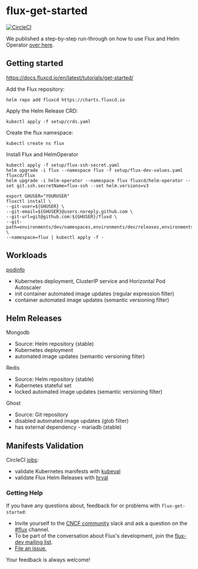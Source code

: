 # flux-get-started

[![CircleCI](https://circleci.com/gh/fluxcd/flux-get-started.svg?style=svg)](https://circleci.com/gh/fluxcd/flux-get-started)

We published a step-by-step run-through on how to use Flux and Helm Operator [over
here](https://github.com/fluxcd/flux/blob/master/docs/tutorials/get-started-helm.md).

## Getting started
https://docs.fluxcd.io/en/latest/tutorials/get-started/


Add the Flux repository:
```
helm repo add fluxcd https://charts.fluxcd.io
```

Apply the Helm Release CRD:
```
kubectl apply -f setup/crds.yaml
```

Create the flux namespace:

```
kubectl create ns flux
```

Install Flux and HelmOperator
```
kubectl apply -f setup/flux-ssh-secret.yaml
helm upgrade -i flux --namespace flux -f setup/flux-dev-values.yaml fluxcd/flux
helm upgrade -i helm-operator --namespace flux fluxcd/helm-operator --set git.ssh.secretName=flux-ssh --set helm.versions=v3
```

```
export GHUSER="YOURUSER"
fluxctl install \
--git-user=${GHUSER} \
--git-email=${GHUSER}@users.noreply.github.com \
--git-url=git@github.com:${GHUSER}/fluxd \
--git-path=environments/dev/namespaces,environments/dev/releases,environments/dev/workloads \
--namespace=flux | kubectl apply -f -
```

## Workloads

[podinfo](https://github.com/stefanprodan/podinfo)
* Kubernetes deployment, ClusterIP service and Horizontal Pod Autoscaler
* init container automated image updates (regular expression filter)
* container automated image updates (semantic versioning filter)

## Helm Releases

Mongodb
* Source: Helm repository (stable)
* Kubernetes deployment
* automated image updates (semantic versioning filter)

Redis
* Source: Helm repository (stable)
* Kubernetes stateful set 
* locked automated image updates (semantic versioning filter)

Ghost
* Source: Git repository
* disabled automated image updates (glob filter)
* has external dependency - mariadb (stable)

## Manifests Validation

CircleCI [jobs](./.circleci/config.yml):
* validate Kubernetes manifests with [kubeval](https://github.com/instrumenta/kubeval)
* validate Flux Helm Releases with [hrval](https://github.com/stefanprodan/hrval-action)

### <a name="help"></a>Getting Help

If you have any questions about, feedback for or problems with `flux-get-started`:


- Invite yourself to the <a href="https://slack.cncf.io" target="_blank">CNCF community</a>
  slack and ask a question on the [#flux](https://cloud-native.slack.com/messages/flux/)
  channel.
- To be part of the conversation about Flux's development, join the
  [flux-dev mailing list](https://lists.cncf.io/g/cncf-flux-dev).
- [File an issue.](https://github.com/fluxcd/flux/issues/new)

Your feedback is always welcome!
